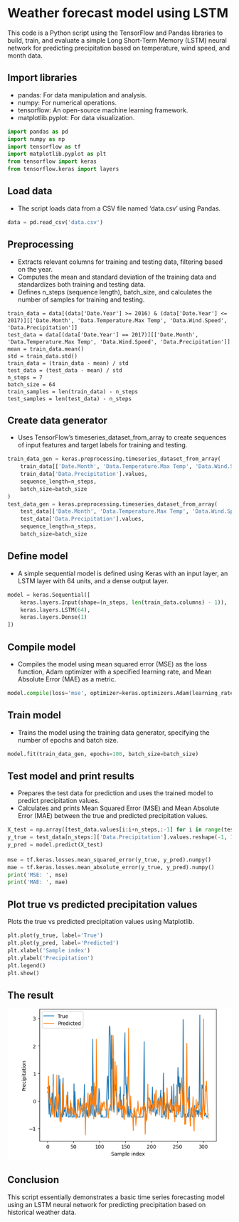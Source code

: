 # Weather forecast model using LSTM
This code is a Python script using the TensorFlow and Pandas libraries to build, train, and evaluate a simple Long Short-Term Memory (LSTM) neural network for predicting precipitation based on temperature, wind speed, and month data.
## Import libraries
- pandas: For data manipulation and analysis.
- numpy: For numerical operations.
- tensorflow: An open-source machine learning framework.
- matplotlib.pyplot: For data visualization.
``` python
import pandas as pd
import numpy as np
import tensorflow as tf
import matplotlib.pyplot as plt
from tensorflow import keras
from tensorflow.keras import layers
``` 
## Load data
- The script loads data from a CSV file named ‘data.csv’ using Pandas.
``` python
data = pd.read_csv('data.csv')
```
## Preprocessing
- Extracts relevant columns for training and testing data, filtering based on the year.
- Computes the mean and standard deviation of the training data and standardizes both training and testing data.
- Defines n_steps (sequence length), batch_size, and calculates the number of samples for training and testing.
``` pytohn
train_data = data[(data['Date.Year'] >= 2016) & (data['Date.Year'] <= 2017)][['Date.Month', 'Data.Temperature.Max Temp', 'Data.Wind.Speed', 'Data.Precipitation']]
test_data = data[(data['Date.Year'] == 2017)][['Date.Month', 'Data.Temperature.Max Temp', 'Data.Wind.Speed', 'Data.Precipitation']]
mean = train_data.mean()
std = train_data.std()
train_data = (train_data - mean) / std
test_data = (test_data - mean) / std
n_steps = 7
batch_size = 64
train_samples = len(train_data) - n_steps
test_samples = len(test_data) - n_steps
```
## Create data generator
- Uses TensorFlow’s timeseries_dataset_from_array to create sequences of input features and target labels for training and testing.
``` python
train_data_gen = keras.preprocessing.timeseries_dataset_from_array(
    train_data[['Date.Month', 'Data.Temperature.Max Temp', 'Data.Wind.Speed']].values,
    train_data['Data.Precipitation'].values,
    sequence_length=n_steps,
    batch_size=batch_size
)
test_data_gen = keras.preprocessing.timeseries_dataset_from_array(
    test_data[['Date.Month', 'Data.Temperature.Max Temp', 'Data.Wind.Speed']].values,
    test_data['Data.Precipitation'].values,
    sequence_length=n_steps,
    batch_size=batch_size
```
## Define model
- A simple sequential model is defined using Keras with an input layer, an LSTM layer with 64 units, and a dense output layer.
``` python
model = keras.Sequential([
    keras.layers.Input(shape=(n_steps, len(train_data.columns) - 1)),
    keras.layers.LSTM(64),
    keras.layers.Dense(1)
])
```
## Compile model
- Compiles the model using mean squared error (MSE) as the loss function, Adam optimizer with a specified learning rate, and Mean Absolute Error (MAE) as a metric.
``` python
model.compile(loss='mse', optimizer=keras.optimizers.Adam(learning_rate=0.01), metrics=['mae'])
```
## Train model
- Trains the model using the training data generator, specifying the number of epochs and batch size.
``` python
model.fit(train_data_gen, epochs=100, batch_size=batch_size)
```
## Test model and print results
- Prepares the test data for prediction and uses the trained model to predict precipitation values.
- Calculates and prints Mean Squared Error (MSE) and Mean Absolute Error (MAE) between the true and predicted precipitation values.
``` python
X_test = np.array([test_data.values[i:i+n_steps,:-1] for i in range(test_samples)])
y_true = test_data[n_steps:]['Data.Precipitation'].values.reshape(-1, 1)
y_pred = model.predict(X_test)

mse = tf.keras.losses.mean_squared_error(y_true, y_pred).numpy()
mae = tf.keras.losses.mean_absolute_error(y_true, y_pred).numpy()
print('MSE: ', mse)
print('MAE: ', mae)
```
## Plot true vs predicted precipitation values
Plots the true vs predicted precipitation values using Matplotlib.
``` python
plt.plot(y_true, label='True')
plt.plot(y_pred, label='Predicted')
plt.xlabel('Sample index')
plt.ylabel('Precipitation')
plt.legend()
plt.show()
```
## The result
![Result](https://github.com/Sayomphon/Weather-forecast-model/blob/main/Prediction%20result.PNG)
## Conclusion
This script essentially demonstrates a basic time series forecasting model using an LSTM neural network for predicting precipitation based on historical weather data.

